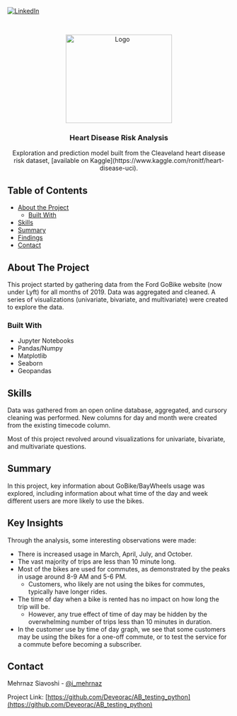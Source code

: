 [![LinkedIn][linkedin-shield]][linkedin-url]



<!-- PROJECT LOGO -->
<br />
<p align="center">
  <a href="https://github.com/Deveorac/heart_disease">
    <img src="https://cdn.pixabay.com/photo/2020/05/02/03/02/health-5119701_960_720.jpg" alt="Logo" width="240" height="200">
  </a>

  <h3 align="center">Heart Disease Risk Analysis</h3>

  <p align="center">
    Exploration and prediction model built from the Cleaveland heart disease risk dataset, [available on Kaggle](https://www.kaggle.com/ronitf/heart-disease-uci). 
  </p>
</p>



<!-- TABLE OF CONTENTS -->
## Table of Contents

* [About the Project](#about-the-project)
  * [Built With](#built-with)
* [Skills](#skills)
* [Summary](#summary)
* [Findings](#findings)
* [Contact](#contact)


<!-- ABOUT THE PROJECT -->
## About The Project

This project started by gathering data from the Ford GoBike website (now under Lyft) for all months of 2019. Data was aggregated and cleaned. A series of visualizations (univariate, bivariate, and multivariate) were created to explore the data.  

### Built With

* Jupyter Notebooks
* Pandas/Numpy
* Matplotlib
* Seaborn
* Geopandas


<!-- SKILLS -->
## Skills

Data was gathered from an open online database, aggregated, and cursory cleaning was performed. New columns for day and month were created from the existing timecode column. 

Most of this project revolved around visualizations for univariate, bivariate, and multivariate questions. 

<!-- SUMMARY -->
## Summary

In this project, key information about GoBike/BayWheels usage was explored, including information about what time of the day and week different users are more likely to use the bikes. 

<!-- FINDINGS -->
## Key Insights

Through the analysis, some interesting observations were made:

* There is increased usage in March, April, July, and October.
* The vast majority of trips are less than 10 minute long.
* Most of the bikes are used for commutes, as demonstrated by the peaks in usage around 8-9 AM and 5-6 PM.
  * Customers, who likely are not using the bikes for commutes, typically have longer rides.
* The time of day when a bike is rented has no impact on how long the trip will be.
  * However, any true effect of time of day may be hidden by the overwhelming number of trips less than 10 minutes in duration.
* In the customer use by time of day graph, we see that some customers may be using the bikes for a one-off commute, or to test the service for a commute before becoming a subscriber. 

<!-- CONTACT -->
## Contact

Mehrnaz Siavoshi - [@i_mehrnaz](https://twitter.com/i_mehrnaz)

Project Link: [https://github.com/Deveorac/AB_testing_python](https://github.com/Deveorac/AB_testing_python)








<!-- MARKDOWN LINKS & IMAGES -->
<!-- https://www.markdownguide.org/basic-syntax/#reference-style-links -->
[contributors-shield]: https://img.shields.io/github/contributors/othneildrew/Best-README-Template.svg?style=flat-square
[contributors-url]: https://github.com/othneildrew/Best-README-Template/graphs/contributors
[forks-shield]: https://img.shields.io/github/forks/othneildrew/Best-README-Template.svg?style=flat-square
[forks-url]: https://github.com/othneildrew/Best-README-Template/network/members
[stars-shield]: https://img.shields.io/github/stars/othneildrew/Best-README-Template.svg?style=flat-square
[stars-url]: https://github.com/othneildrew/Best-README-Template/stargazers
[issues-shield]: https://img.shields.io/github/issues/othneildrew/Best-README-Template.svg?style=flat-square
[issues-url]: https://github.com/othneildrew/Best-README-Template/issues
[license-shield]: https://img.shields.io/github/license/othneildrew/Best-README-Template.svg?style=flat-square
[license-url]: https://github.com/othneildrew/Best-README-Template/blob/master/LICENSE.txt
[linkedin-shield]: https://img.shields.io/badge/-LinkedIn-black.svg?style=flat-square&logo=linkedin&colorB=555
[linkedin-url]: hhttps://www.linkedin.com/in/mehrnazsiavoshi/
[product-screenshot]: images/screenshot.png
